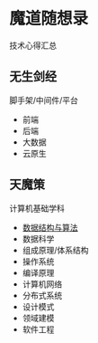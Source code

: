 # 魔道随想录
技术心得汇总

## 无生剑经

脚手架/中间件/平台

* 前端
* 后端
* 大数据
* 云原生
    


## 天魔策

计算机基础学科

* [数据结构与算法](./magic/algorithm/index.md)
* 数据科学
* 组成原理/体系结构
* 操作系统
* 编译原理
* 计算机网络
* 分布式系统
* 设计模式
* 领域建模
* 软件工程
